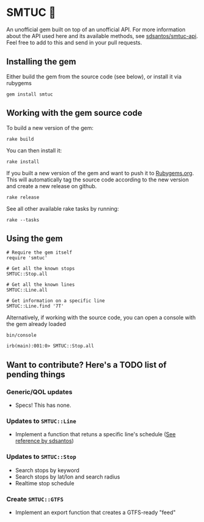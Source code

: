 # SMTUC 🚌

An unofficial gem built on top of an unofficial API. For more information about the API used here and its available methods, see [sdsantos/smtuc-api](https://github.com/sdsantos/smtuc-api). Feel free to add to this and send in your pull requests.

## Installing the gem

Either build the gem from the source code (see below), or install it via rubygems

```
gem install smtuc
```

## Working with the gem source code

To build a new version of the gem:

```
rake build
```

You can then install it:

```
rake install
```

If you built a new version of the gem and want to push it to [Rubygems.org](http://rubygems.org). This will automatically tag the source code according to the new version and create a new release on github.

```
rake release
```

See all other available rake tasks by running:

```
rake --tasks
```

## Using the gem

```
# Require the gem itself
require 'smtuc'

# Get all the known stops
SMTUC::Stop.all

# Get all the known lines
SMTUC::Line.all

# Get information on a specific line
SMTUC::Line.find '7T'
```

Alternatively, if working with the source code, you can open a console with the gem already loaded

```
bin/console

irb(main):001:0> SMTUC::Stop.all
```

## Want to contribute? Here's a TODO list of pending things

### Generic/QOL updates

* Specs! This has none.

### Updates to `SMTUC::Line`

* Implement a function that retuns a specific line's schedule ([See reference by sdsantos](https://github.com/sdsantos/smtuc-api#horário-de-linha))

### Updates to `SMTUC::Stop`

* Search stops by keyword
* Search stops by lat/lon and search radius
* Realtime stop schedule

### Create `SMTUC::GTFS`

* Implement an export function that creates a GTFS-ready "feed"
